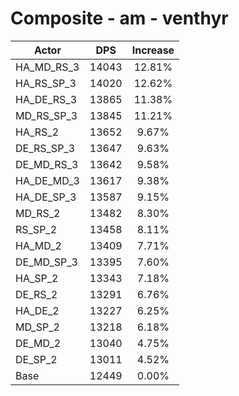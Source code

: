 # Composite - am - venthyr
| Actor | DPS | Increase |
|---|:---:|:---:|
|HA_MD_RS_3|14043|12.81%|
|HA_RS_SP_3|14020|12.62%|
|HA_DE_RS_3|13865|11.38%|
|MD_RS_SP_3|13845|11.21%|
|HA_RS_2|13652|9.67%|
|DE_RS_SP_3|13647|9.63%|
|DE_MD_RS_3|13642|9.58%|
|HA_DE_MD_3|13617|9.38%|
|HA_DE_SP_3|13587|9.15%|
|MD_RS_2|13482|8.30%|
|RS_SP_2|13458|8.11%|
|HA_MD_2|13409|7.71%|
|DE_MD_SP_3|13395|7.60%|
|HA_SP_2|13343|7.18%|
|DE_RS_2|13291|6.76%|
|HA_DE_2|13227|6.25%|
|MD_SP_2|13218|6.18%|
|DE_MD_2|13040|4.75%|
|DE_SP_2|13011|4.52%|
|Base|12449|0.00%|
